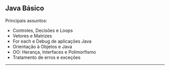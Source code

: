## Java Básico
Principais assuntos:

- Controles, Decisões e Loops
- Vetores e Matrizes
- For each e Debug de aplicações Java
- Orientação à Objetos e Java
- OO: Herança, Interfaces e Polimorfismo
- Tratamento de erros e exceções

------------------------------------------------------------------------------------
